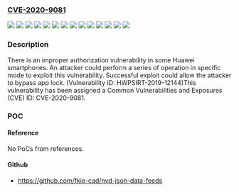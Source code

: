 ### [CVE-2020-9081](https://cve.mitre.org/cgi-bin/cvename.cgi?name=CVE-2020-9081)
![](https://img.shields.io/static/v1?label=Product&message=HUAWEI%20Mate%2020&color=blue)
![](https://img.shields.io/static/v1?label=Product&message=HUAWEI%20P30%20Pro&color=blue)
![](https://img.shields.io/static/v1?label=Product&message=HUAWEI%20P30&color=blue)
![](https://img.shields.io/static/v1?label=Product&message=Princeton-AL10D&color=blue)
![](https://img.shields.io/static/v1?label=Product&message=Yale-AL00A&color=blue)
![](https://img.shields.io/static/v1?label=Product&message=Yale-AL50A&color=blue)
![](https://img.shields.io/static/v1?label=Product&message=YaleP-AL10B&color=blue)
![](https://img.shields.io/static/v1?label=Version&message=Versions%20earlier%20than%2010.1.0.160(C00E160R2P11)%20&color=brightgreen)
![](https://img.shields.io/static/v1?label=Version&message=Versions%20earlier%20than%2010.1.0.160(C00E160R2P8)%20&color=brightgreen)
![](https://img.shields.io/static/v1?label=Version&message=Versions%20earlier%20than%2010.1.0.160(C00E160R3P8)%20&color=brightgreen)
![](https://img.shields.io/static/v1?label=Version&message=Versions%20earlier%20than%2010.1.0.160(C00E160R8P12)%20&color=brightgreen)
![](https://img.shields.io/static/v1?label=Version&message=Versions%20earlier%20than%2010.1.0.160(C01E160R2P8)%20&color=brightgreen)
![](https://img.shields.io/static/v1?label=Version&message=Versions%20earlier%20than%2010.1.0.88(C00E88R8P1)%20&color=brightgreen)
![](https://img.shields.io/static/v1?label=Vulnerability&message=CWE-285%20Improper%20Authorization&color=brightgreen)

### Description

There is an improper authorization vulnerability in some Huawei smartphones. An attacker could perform a series of operation in specific mode to exploit this vulnerability. Successful exploit could allow the attacker to bypass app lock. (Vulnerability ID: HWPSIRT-2019-12144)This vulnerability has been assigned a Common Vulnerabilities and Exposures (CVE) ID: CVE-2020-9081.

### POC

#### Reference
No PoCs from references.

#### Github
- https://github.com/fkie-cad/nvd-json-data-feeds

